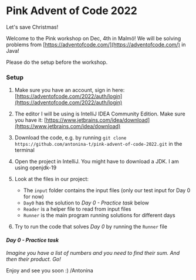# Pink Advent of Code 2022
Let's save Christmas!

Welcome to the Pink workshop on Dec, 4th in Malmö! We will be solving problems from [https://adventofcode.com/](https://adventofcode.com/) in Java!

Please do the setup before the workshop.

### Setup

1. Make sure you have an account, sign in here: [https://adventofcode.com/2022/auth/login](https://adventofcode.com/2022/auth/login)

2. The editor I will be using is IntelliJ IDEA Community Edition. Make sure you have it: [https://www.jetbrains.com/idea/download](https://www.jetbrains.com/idea/download)

3. Download the code, e.g. by running `git clone https://github.com/antonina-t/pink-advent-of-code-2022.git` in the terminal

4. Open the project in IntelliJ. You might have to download a JDK. I am using openjdk-19

5. Look at the files in our project: 
   * The `input` folder contains the input files (only our test input for Day 0 for now)
   * `Day0` has the solution to _Day 0 - Practice task_ below
   * `Reader` is a helper file to read from input files
   * `Runner` is the main program running solutions for different days

6. Try to run the code that solves _Day 0_ by running the `Runner` file

#### _Day 0 - Practice task_

_Imagine you have a list of numbers and you need to find their sum. And then their product. Go!_

Enjoy and see you soon :)
/Antonina
